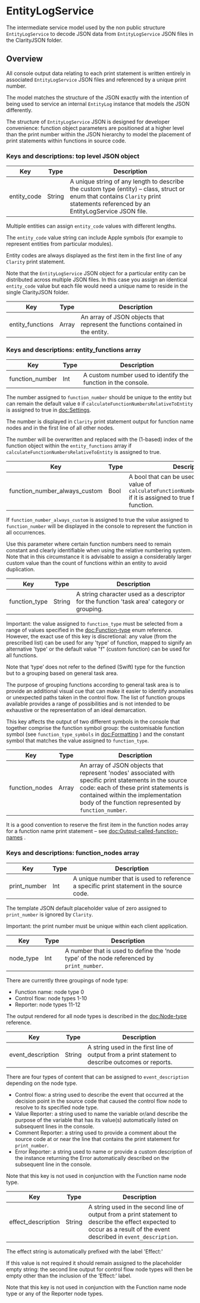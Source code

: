 # EntityLogService

The intermediate service model used by the non public structure `EntityLogService` to decode JSON data from `EntityLogService` JSON files in the ClarityJSON folder.
     

## Overview

All console output data relating to each print statement is written entirely in associated `EntityLogService` JSON files and referenced by a unique print number.

The model matches the structure of the JSON exactly with the intention of being used to service an internal `EntityLog` instance that models the JSON differently.
     
The structure of `EntityLogService` JSON is designed for developer convenience: function object parameters are positioned at a higher level than the print number within the JSON hierarchy to model the placement of print statements within functions in source code.
     

### Keys and descriptions: top level JSON object
 

| Key         | Type   | Description                                                  |
| ----------- | ------ | ------------------------------------------------------------ |
| entity_code | String | A unique string of any length to describe the custom type (entity) – class, struct or enum that contains ``Clarity`` print statements referenced by an EntityLogService JSON file. |



Multiple entities can assign `entity_code` values with different lengths.

The `entity_code` value string can include Apple symbols (for example to represent entities from particular modules). 

Entity codes are always displayed as the first item in the first line of any ``Clarity`` print statement.

Note that the `EntityLogService` JSON object for a particular entity can be distributed across multiple JSON files. In this case you assign an identical `entity_code` value but each file would need a unique name to reside in the single ClarityJSON folder.


| Key              | Type  | Description                                                  |
| ---------------- | ----- | ------------------------------------------------------------ |
| entity_functions | Array | An array of JSON objects that represent the functions contained in the entity. |




### Keys and descriptions: entity_functions array


| Key             | Type | Description                                                  |
| --------------- | ---- | ------------------------------------------------------------ |
| function_number | Int  | A custom number used to identify the function in the console. |



The number assigned to `function_number` should be unique to the entity but can remain the default value `0` if `calculateFunctionNumbersRelativeToEntity` is assigned to true in <doc:Settings>.

The number is displayed in ``Clarity`` print statement output for function name nodes and in the first line of all other nodes.

The number will be overwritten and replaced with the (1-based) index of the function object within the `entity_functions` array if `calculateFunctionNumbersRelativeToEntity` is assigned to true.



| Key                           | Type | Description                                                  |
| ----------------------------- | ---- | ------------------------------------------------------------ |
| function_number_always_custom | Bool | A bool that can be used to override the value of `calculateFunctionNumbersRelativeToEntity` if it is assigned to true for the particular function. |



If `function_number_always_custom` is assigned to true the value assigned to `function_number` will be displayed in the console to represent the function in all occurrences.

Use this parameter where certain function numbers need to remain constant and clearly identifiable when using the relative numbering system. Note that in this circumstance it is advisable to assign a considerably larger custom value than the count of functions within an entity to avoid duplication.        

| Key           | Type   | Description                                                  |
| ------------- | ------ | ------------------------------------------------------------ |
| function_type | String | A string character used as a descriptor for the function 'task area' category or grouping.|


Important: the value assigned to `function_type` must be selected from a range of values specified in the <doc:Function-type> enum reference. However, the exact use of this key is discretional: any value (from the prescribed list) can be used for any 'type' of function, mapped to signify an alternative 'type' or the default value "f" (custom function) can be used for all functions.

Note that ‘type’ does not refer to the defined (Swift) type for the function but to a grouping based on general task area. 

The purpose of grouping functions according to general task area is to provide an additional visual cue that can make it easier to identify anomalies or unexpected paths taken in the control flow. The list of function groups available provides a range of possibilities and is not intended to be exhaustive or the representation of an ideal demarcation.

This key affects the output of two different symbols in the console that together comprise the function symbol group: the customisable function symbol (see `function_type_symbols` in <doc:Formatting> ) and the constant symbol that matches the value assigned to `function_type`.







| Key            | Type  | Description                                                  |
| -------------- | ----- | ------------------------------------------------------------ |
| function_nodes | Array | An array of JSON objects that represent 'nodes' associated with specific print statements in the source code: each of these print statements is contained within the implementation body of the function represented by `function_number`. |

It is a good convention to reserve the first item in the function nodes array for a function name print statement – see <doc:Output-called-function-names> .


### Keys and descriptions: function_nodes array
| Key          | Type | Description                                                  |
| ------------ | ---- | ------------------------------------------------------------ |
| print_number | Int  | A unique number that is used to reference a specific print statement in the source code. |

The template JSON default placeholder value of zero assigned to `print_number` is ignored by ``Clarity``.

Important: the print number must be unique within each client application.

| Key       | Type | Description                                                  |
| --------- | ---- | ------------------------------------------------------------ |
| node_type | Int  | A number that is used to define the ‘node type’ of the node referenced by `print_number`. |

There are currently three groupings of node type:

- Function name: node type 0
- Control flow: node types 1-10
- Reporter: node types 11-12

The output rendered for all node types is described in the <doc:Node-type> reference.


| Key               | Type   | Description                                                  |
| ----------------- | ------ | ------------------------------------------------------------ |
| event_description | String | A string used in the first line of output from a print statement to describe outcomes or reports. |


There are four types of content that can be assigned to `event_description` depending on the node type.

- Control flow: a string used to describe the event that occurred at the decision point in the source code that caused the control flow node to resolve to its specified node type.
- Value Reporter: a string used to name the variable or/and describe the purpose of the variable that has its value(s) automatically listed on subsequent lines in the console.
- Comment Reporter:  a string used to provide a comment about the source code at or near the line that contains the print statement for `print_number`.
- Error Reporter: a string used to name or provide a custom description of the instance returning the Error automatically described on the subsequent line in the console.

Note that this key is not used in conjunction with the Function name node type.

| Key                | Type   | Description                                                  |
| ------------------ | ------ | ------------------------------------------------------------ |
| effect_description | String | A string used in the second line of output from a print statement to describe the effect expected to occur as a result of the event described in `event_description`. |

The effect string is automatically prefixed with the label 'Effect:'

If this value is not required it should remain assigned to the placeholder empty string: the second line output for control flow node types will then be empty other than the inclusion of the ‘Effect:’ label.


Note that this key is not used in conjunction with the Function name node type or any of the Reporter node types.





